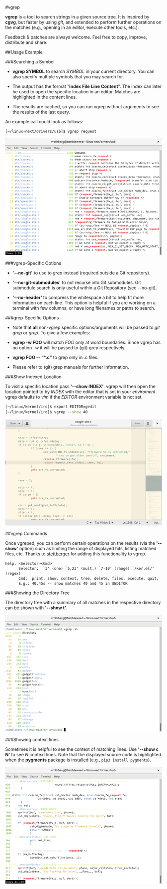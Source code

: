 #vgrep

**vgrep** is a tool to search strings in a given source tree.  It is inspired by **cgvg**, but faster by using *git*, and extended to perform further operations on the matches (e.g., opening in an editor, execute other tools, etc.).

Feedback & patches are always welcome.  Feel free to copy, improve, distribute and share.

##Usage Example

###Searching a Symbol

- **vgrep SYMBOL** to search *SYMBOL* in your current directory.  You can also specify multiple symbols that you may search for.

- The output has the format "**Index** **File** **Line** **Content**".  The index can later be used to open the specific location in an editor.  Matches are highlighted in the content lines.

- The results are cached, so you can run vgrep without arguments to see the results of the last query.

An example call could look as follows:
``` bash
[~/linux-next/drivers/usb]$ vgrep request
```
![](screenshots/vgrep_matches.png)

###vgrep-Specific Options

- **'--no-git'** to use to *grep* instead (required outside a Git repository).

- **'--no-git-submodules'** to not recurse into Git submodules.  Git submodule search is only useful within a Git Repository (see --no-git).

- **'--no-header'** to compress the whitespace a bit to help fit more information on each line.  This option is helpful if you are working on a terminal with few columns, or have long filenames or paths to search.

###grep-Specific Options

- Note that **all** non-vgrep specific options/arguments will be passed to *git grep* or *grep*.  To give a few examples:

- **vgrep -w FOO** will match *FOO* only at word boundaries.  Since vgrep has no option *-w* it will be passed to (git) grep respectively.

- **vgrep FOO -- "*.c"** to grep only in .c files.

- Please refer to (git) grep manuals for further information.

###Show Indexed Location

To visit a specific location pass **'--show INDEX'**.  vgrep will then open the location pointed to by *INDEX* with the editor that is set in your *enviroment*.  vgrep defaults to *vim* if the *EDITOR* environment variable is not set.

``` bash
[~/linux/kernel/irq]$ export EDITOR=gedit
[~/linux/kernel/irq]$ vgrep --show 40
```

![](screenshots/vgrep_cmd_show_gedit.png)

##vgrep Commands

Once vgreped, you can perform certain operations on the results (via the **'--show'** option) such as limiting the range of displayed hits, listing matched files, etc.  Thanks to [stettberger](https://github.com/stettberger) for adding this functionality to vgrep.

```
help: <Selector><Cmd>
      Selector:  `3' (one) `5,23' (mult.) `7-10' (range) `/ker.el/' (regex)
      Cmd:  print, show, context, tree, delete, files, execute, quit,
      E.g.: 40,45s -- show matches 40 and 45 in $EDITOR
```

###Showing the Directory Tree

The directory tree with a summary of all matches in the respective directory can be shown with **'--show t'**.

![](screenshots/vgrep_cmd_tree.png)

###Showing context lines

Sometimes it is helpful to see the context of matching lines.  Use **'--show c N'** to see *N* context lines.  Note that the displayed source code is highlighted when the **pygments** package is installed (e.g., ```pip3 install pygments```).

![](screenshots/vgrep_cmd_context.png)
